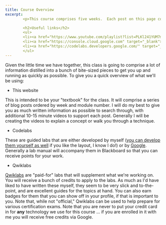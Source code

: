 ```yaml
---
title: Course Overview
excerpt: 
        <p>This course comprises five weeks.  Each post on this page covers a week's worth of material.  The post list (this page) shows a quick preview of the things you need to do each week (module videos, assignments, etc.).  Clicking 'More' will take you to the blog post for each module (these posts are intended to replace slides).  Ensure you monitor Blackboard for assignment deadlines!</p>

        <h2>Useful links</h2>
        <ul>
        <li><a href="https://www.youtube.com/playlist?list=PLKl241YUM7mwtMlCQBQwFzWaMe453SahI" target="_blank">Course YouTube Playlist</a></li>
        <li><a href="https://console.cloud.google.com" target="_blank">Google Cloud</a></li>
        <li><a href="https://codelabs.developers.google.com/" target="_blank">All Google Codelabs</a>
        </ul>
---  
```


Given the little time we have together, this class is going to comprise a lot of information distilled into a bunch of bite-sized pieces to get you up and running as quickly as possible.  To give you a quick overview of what we'll be using:

* This website

This is intended to be your "textbook" for the class.  It will comprise a series of blog posts ordered by week and module number.  I will do my best to give you as much written information as possible to search through, with additional 10-15 minute videos to support each post.  Generally I will be creating the videos to explain a concept or walk you through a technique.

* Codelabs

These are guided labs that are either developed by myself ([you can develop them yourself as well](https://github.com/googlecodelabs/tools) if you like the layout, I know I do!) or by [Google](https://codelabs.developers.google.com/).  Generally a lab manual will accompany them in Blackboard so that you can receive points for your work.

* Qwiklabs

[Qwiklabs](https://www.qwiklabs.com/) are "paid-for" labs that will supplement what we're working on.  You will receive a bunch of credits to apply to the labs.  As much as I'd have liked to have written these myself, they seem to be very slick and to-the-point, and are excellent guides for the topics at hand.  You can also earn badges for them that you can show off in your profile, if that is important to you.  Note that, while not "official," Qwiklabs can be used to help prepare for various certification exams.  Note that you are never to put your credit card in for **any** technology we use for this course ... if you are enrolled in it with me you will receive free credits via Google.